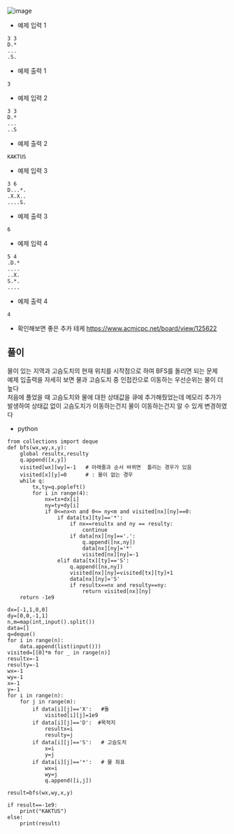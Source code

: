 ![image](https://github.com/kdfasdf/TIL/assets/96770726/61132a11-e96d-411e-81f2-c4813cbfbf89)

- 예제 입력 1
```
3 3
D.*
...
.S.
```

- 예제 출력 1
```
3
```

- 예제 입력 2
```
3 3
D.*
...
..S
```

- 예제 출력 2
```
KAKTUS
```
- 예제 입력 3
```
3 6
D...*.
.X.X..
....S.
```

- 예제 출력 3
```
6
```

- 예제 입력 4
```
5 4
.D.*
....
..X.
S.*.
....
```

- 예제 출력 4
```
4
```

- 확인해보면 좋은 추카 테케
https://www.acmicpc.net/board/view/125622

## 풀이
물이 있는 지역과 고슴도치의 현재 위치를 시작점으로 하여 BFS를 돌리면 되는 문제<br>
예제 입출력을 자세히 보면 물과 고슴도치 중 인접칸으로 이동하는 우선순위는 물이 더 높다<br>
처음에 풀었을 때 고슴도치와 물에 대한 상태값을 큐에 추가해줬었는데 메모리 추가가 발생하여 상태값 없이 고슴도치가 이동하는건지 물이 이동하는건지 알 수 있게 변경하였다
- python
```
from collections import deque
def bfs(wx,wy,x,y):
    global resultx,resulty
    q.append([x,y])
    visited[wx][wy]=-1   # 아래줄과 순서 바뀌면  틀리는 경우가 있음
    visited[x][y]=0      # : 물이 없는 경우
    while q:
        tx,ty=q.popleft()
        for i in range(4):
            nx=tx+dx[i]
            ny=ty+dy[i]
            if 0<=nx<n and 0<= ny<m and visited[nx][ny]==0:
                if data[tx][ty]=='*':
                    if nx==resultx and ny == resulty:
                        continue
                    if data[nx][ny]=='.':
                        q.append([nx,ny])
                        data[nx][ny]='*'
                        visited[nx][ny]=-1
                elif data[tx][ty]=='S':
                    q.append([nx,ny])
                    visited[nx][ny]=visited[tx][ty]+1
                    data[nx][ny]='S'
                    if resultx==nx and resulty==ny:
                        return visited[nx][ny]
    return -1e9

dx=[-1,1,0,0]
dy=[0,0,-1,1]
n,m=map(int,input().split())
data=[]
q=deque()
for i in range(n):
    data.append(list(input()))
visited=[[0]*m for _ in range(n)]
resultx=-1
resulty=-1
wx=-1
wy=-1
x=-1
y=-1
for i in range(n):
    for j in range(m):
        if data[i][j]=='X':   #돌
            visited[i][j]=1e9
        if data[i][j]=='D':  #목적지
            resultx=i
            resulty=j
        if data[i][j]=='S':   # 고슴도치
            x=i
            y=j
        if data[i][j]=='*':   # 물 좌표
            wx=i
            wy=j
            q.append([i,j])

result=bfs(wx,wy,x,y)

if result==-1e9:
    print("KAKTUS")
else:
    print(result)

```


